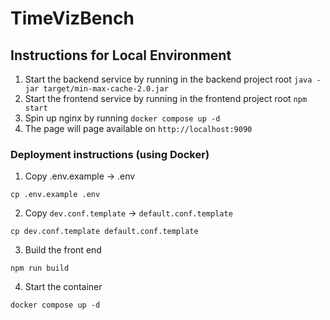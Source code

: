 # TimeVizBench

## Instructions for Local Environment
1. Start the backend service by running in the backend project root `java -jar target/min-max-cache-2.0.jar`
2. Start the frontend service by running in the frontend project root `npm start`
3. Spin up nginx by running `docker compose up -d`
4. The page will page available on `http://localhost:9090`

### Deployment instructions (using Docker)
1. Copy .env.example -> .env
  ```shell
  cp .env.example .env
  ```
2. Copy `dev.conf.template` -> `default.conf.template`
  ```shell
  cp dev.conf.template default.conf.template
  ```
3. Build the front end
  ```shell
  npm run build
  ```
4. Start the container
  ```shell
  docker compose up -d
  ```
